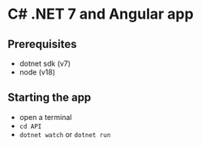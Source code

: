# C# .NET 7 and Angular app

## Prerequisites

- dotnet sdk (v7)
- node (v18)

## Starting the app

- open a terminal
- `cd API`
- `dotnet watch` or `dotnet run`

